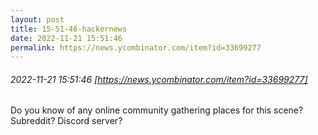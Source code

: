 ```yaml
---
layout: post
title: 15-51-46-hackernews
date: 2022-11-21 15:51:46
permalink: https://news.ycombinator.com/item?id=33699277
---
```


###### 2022-11-21 15:51:46 [https://news.ycombinator.com/item?id=33699277]
Do you know of any online community gathering places for this scene? Subreddit? Discord server?

